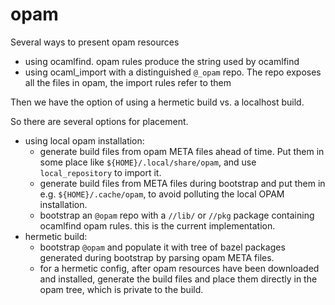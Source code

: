 # opam

Several ways to present opam resources

* using ocamlfind. opam rules produce the string used by ocamlfind
* using ocaml_import with a distinguished `@_opam` repo. The repo
  exposes all the files in opam, the import rules refer to them

Then we have the option of using a hermetic build vs. a localhost build.

So there are several options for placement.

* using local opam installation:
  * generate build files from opam META files ahead of time. Put them
  in some place like `${HOME}/.local/share/opam`, and use
  `local_repository` to import it.
  * generate build files from META files during bootstrap and put them
    in e.g. `${HOME}/.cache/opam`, to avoid polluting the local OPAM
    installation.
  * bootstrap an `@opam` repo with a `//lib/` or `//pkg` package
  containing ocamlfind opam rules. this is the current implementation.
* hermetic build:
  * bootstrap `@opam` and populate it with tree of bazel packages
  generated during bootstrap by parsing opam META files.
  * for a hermetic config, after opam resources have been downloaded
    and installed, generate the build files and place them directly in
    the opam tree, which is private to the build.
